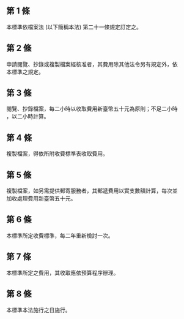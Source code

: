 第 1 條
-------
本標準依檔案法 (以下簡稱本法) 第二十一條規定訂定之。

第 2 條
-------
申請閱覽、抄錄或複製檔案經核准者，其費用除其他法令另有規定外，依  
本標準之規定。

第 3 條
-------
閱覽、抄錄檔案，每二小時以收取費用新臺幣五十元為原則；不足二小時  
，以二小時計算。

第 4 條
-------
複製檔案，得依所附收費標準表收取費用。

第 5 條
-------
複製檔案，如另需提供郵寄服務者，其郵遞費用以實支數額計算，每次並  
加收處理費用新臺幣五十元。

第 6 條
-------
本標準所定收費標準，每二年重新檢討一次。

第 7 條
-------
本標準所定之費用，其收取應依預算程序辦理。

第 8 條
-------
本標準本法施行之日施行。

